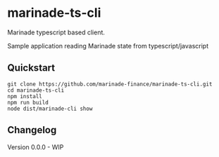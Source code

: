 # marinade-ts-cli
Marinade typescript based client.

Sample application reading Marinade state from typescript/javascript

## Quickstart

```
git clone https://github.com/marinade-finance/marinade-ts-cli.git
cd marinade-ts-cli
npm install
npm run build
node dist/marinade-cli show
```

## Changelog
Version 0.0.0 - WIP

